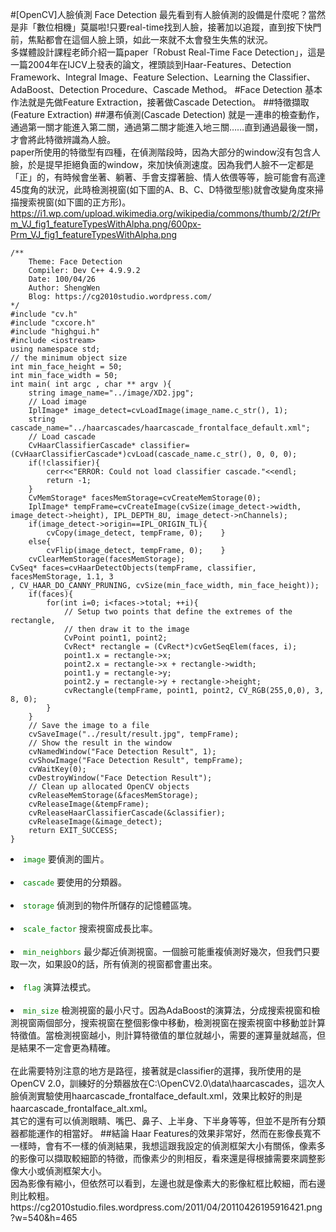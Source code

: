 #[OpenCV]人臉偵測 Face Detection
最先看到有人臉偵測的設備是什麼呢？當然是非「數位相機」莫屬啦!只要real-time找到人臉，接著加以追蹤，直到按下快門前，焦點都會在這個人臉上頭，如此一來就不太會發生失焦的狀況。</br>
多媒體設計課程老師介紹一篇paper「Robust Real-Time Face Detection」，這是一篇2004年在IJCV上發表的論文，裡頭談到Haar-Features、Detection Framework、Integral Image、Feature Selection、Learning the Classifier、AdaBoost、Detection Procedure、Cascade Method。
#Face Detection
基本作法就是先做Feature Extraction，接著做Cascade Detection。
##特徵擷取(Feature Extraction)
##瀑布偵測(Cascade Detection)
就是一連串的檢查動作，通過第一關才能進入第二關，通過第二關才能進入地三關……直到通過最後一關，才會將此特徵辨識為人臉。<br>
paper所使用的特徵型有四種，在偵測階段時，因為大部分的window沒有包含人臉，於是提早拒絕負面的window，來加快偵測速度。因為我們人臉不一定都是「正」的，有時候會坐著、躺著、手會支撐著臉、情人依偎等等，臉可能會有高達45度角的狀況，此時檢測視窗(如下圖的A、B、C、D特徵型態)就會改變角度來掃描搜索視窗(如下圖的正方形)。
https://i1.wp.com/upload.wikimedia.org/wikipedia/commons/thumb/2/2f/Prm_VJ_fig1_featureTypesWithAlpha.png/600px-Prm_VJ_fig1_featureTypesWithAlpha.png
<br>
```
/**
    Theme: Face Detection
    Compiler: Dev C++ 4.9.9.2
    Date: 100/04/26
    Author: ShengWen
    Blog: https://cg2010studio.wordpress.com/
*/
#include "cv.h"
#include "cxcore.h"
#include "highgui.h"
#include <iostream>
using namespace std;
// the minimum object size
int min_face_height = 50;
int min_face_width = 50;
int main( int argc , char ** argv ){
    string image_name="../image/XD2.jpg";
    // Load image
    IplImage* image_detect=cvLoadImage(image_name.c_str(), 1);
    string cascade_name="../haarcascades/haarcascade_frontalface_default.xml";
    // Load cascade
    CvHaarClassifierCascade* classifier=(CvHaarClassifierCascade*)cvLoad(cascade_name.c_str(), 0, 0, 0);
    if(!classifier){
        cerr<<"ERROR: Could not load classifier cascade."<<endl;
        return -1;
    }
    CvMemStorage* facesMemStorage=cvCreateMemStorage(0);
    IplImage* tempFrame=cvCreateImage(cvSize(image_detect->width, image_detect->height), IPL_DEPTH_8U, image_detect->nChannels);
    if(image_detect->origin==IPL_ORIGIN_TL){
        cvCopy(image_detect, tempFrame, 0);    }
    else{
        cvFlip(image_detect, tempFrame, 0);    }
    cvClearMemStorage(facesMemStorage);
CvSeq* faces=cvHaarDetectObjects(tempFrame, classifier, facesMemStorage, 1.1, 3
, CV_HAAR_DO_CANNY_PRUNING, cvSize(min_face_width, min_face_height));
    if(faces){
        for(int i=0; i<faces->total; ++i){
            // Setup two points that define the extremes of the rectangle,
            // then draw it to the image
            CvPoint point1, point2;
            CvRect* rectangle = (CvRect*)cvGetSeqElem(faces, i);
            point1.x = rectangle->x;
            point2.x = rectangle->x + rectangle->width;
            point1.y = rectangle->y;
            point2.y = rectangle->y + rectangle->height;
            cvRectangle(tempFrame, point1, point2, CV_RGB(255,0,0), 3, 8, 0);
        }
    }
    // Save the image to a file
    cvSaveImage("../result/result.jpg", tempFrame);
    // Show the result in the window
    cvNamedWindow("Face Detection Result", 1);
    cvShowImage("Face Detection Result", tempFrame);
    cvWaitKey(0);
    cvDestroyWindow("Face Detection Result");
    // Clean up allocated OpenCV objects
    cvReleaseMemStorage(&facesMemStorage);
    cvReleaseImage(&tempFrame);
    cvReleaseHaarClassifierCascade(&classifier);
    cvReleaseImage(&image_detect);
    return EXIT_SUCCESS;
}
```
<li><code><font color="green">image</font></code> 要偵測的圖片。</li><br/>
<li><code><font color="green">cascade</font></code> 要使用的分類器。</li><br/>
<li><code><font color="green">storage</font></code> 偵測到的物件所儲存的記憶體區塊。</li><br/>
<li><code><font color="green">scale_factor</font></code> 搜索視窗成長比率。</li><br/>
<li><code><font color="green">min_neighbors</font></code> 最少鄰近偵測視窗。一個臉可能重複偵測好幾次，但我們只要取一次，如果設0的話，所有偵測的視窗都會畫出來。</li><br/>
<li><code><font color="green">flag</font></code> 演算法模式。</li><br/>
<li><code><font color="green">min_size</font></code> 檢測視窗的最小尺寸。因為AdaBoost的演算法，分成搜索視窗和檢測視窗兩個部分，搜索視窗在整個影像中移動，檢測視窗在搜索視窗中移動並計算特徵值。當檢測視窗越小，則計算特徵值的單位就越小，需要的運算量就越高，但是結果不一定會更為精確。</li><br/>
在此需要特別注意的地方是路徑，接著就是classifier的選擇，我所使用的是OpenCV 2.0，訓練好的分類器放在C:\OpenCV2.0\data\haarcascades，這次人臉偵測實驗使用haarcascade_frontalface_default.xml，效果比較好的則是haarcascade_frontalface_alt.xml。<br/>
其它的還有可以偵測眼睛、嘴巴、鼻子、上半身、下半身等等，但並不是所有分類器都能運作的相當好。
##結論
Haar Features的效果非常好，然而在影像長寬不一樣時，會有不一樣的偵測結果，我想這跟我設定的偵測框架大小有關係，像素多的影像可以擷取較細節的特徵，而像素少的則相反，看來還是得根據需要來調整影像大小或偵測框架大小。<br/>
因為影像有縮小，但依然可以看到，左邊也就是像素大的影像紅框比較細，而右邊則比較粗。
https://cg2010studio.files.wordpress.com/2011/04/20110426195916421.png?w=540&h=465
